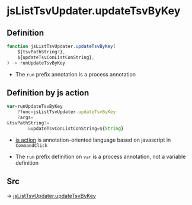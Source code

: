 # jsListTsvUpdater.updateTsvByKey

## Definition

```js.js
function jsListTsvUpdater.updateTsvByKey(
	${tsvPathString?},
	${updateTsvConListConString},
) -> runUpdateTsvByKey
```

- The `run` prefix annotation is a process annotation
## Definition by js action

```js.js
var=runUpdateTsvByKey
	?func=jsListTsvUpdater.updateTsvByKey
	?args=
&tsvPathString?=
		&updateTsvConListConString=${String}
```

- [js action](#) is annotation-oriented language based on javascript in `CommandClick`

- The `run` prefix definition on `var` is a process annotation, not a variable definition

## Src

-> [jsListTsvUpdater.updateTsvByKey](https://github.com/puutaro/CommandClick/blob/master/app/src/main/java/com/puutaro/commandclick/fragment_lib/terminal_fragment/js_interface/list_index/JsListTsvUpdater.kt#L36)


